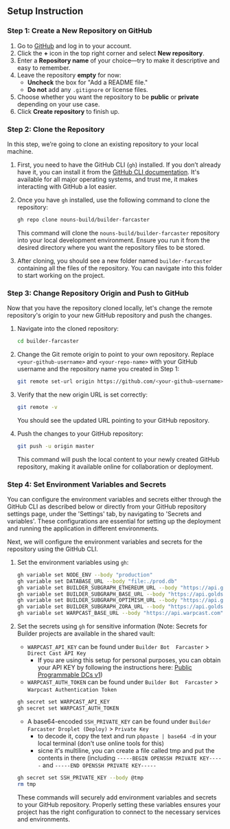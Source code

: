 ## Setup Instruction

### Step 1: Create a New Repository on GitHub

1. Go to [GitHub](https://github.com) and log in to your account.
2. Click the **+** icon in the top right corner and select **New repository**.
3. Enter a **Repository name** of your choice—try to make it descriptive and easy to remember.
4. Leave the repository **empty** for now:
   - **Uncheck** the box for "Add a README file."
   - **Do not** add any `.gitignore` or license files.
5. Choose whether you want the repository to be **public** or **private** depending on your use case.
6. Click **Create repository** to finish up.

### Step 2: Clone the Repository

In this step, we’re going to clone an existing repository to your local machine.

1. First, you need to have the GitHub CLI (`gh`) installed. If you don’t already have it, you can install it from
   the [GitHub CLI documentation](https://cli.github.com/). It's available for all major operating systems, and trust
   me, it makes interacting with GitHub a lot easier.

2. Once you have `gh` installed, use the following command to clone the repository:

   ```bash
   gh repo clone nouns-build/builder-farcaster
   ```

   This command will clone the `nouns-build/builder-farcaster` repository into your local development environment.
   Ensure you run it from the desired directory where you want the repository files to be stored.

3. After cloning, you should see a new folder named `builder-farcaster` containing all the files of the repository. You
   can navigate into this folder to start working on the project.

### Step 3: Change Repository Origin and Push to GitHub

Now that you have the repository cloned locally, let's change the remote repository's origin to your new GitHub
repository and push the changes.

1. Navigate into the cloned repository:

   ```bash
   cd builder-farcaster
   ```

2. Change the Git remote origin to point to your own repository. Replace `<your-github-username>` and `<your-repo-name>`
   with your GitHub username and the repository name you created in Step 1:

   ```bash
   git remote set-url origin https://github.com/<your-github-username>/<your-repo-name>.git
   ```

3. Verify that the new origin URL is set correctly:

   ```bash
   git remote -v
   ```

   You should see the updated URL pointing to your GitHub repository.

4. Push the changes to your GitHub repository:

   ```bash
   git push -u origin master
   ```

   This command will push the local content to your newly created GitHub repository, making it available online for
   collaboration or deployment.

### Step 4: Set Environment Variables and Secrets

You can configure the environment variables and secrets either through the GitHub CLI as described below or directly
from your GitHub repository settings page, under the 'Settings' tab, by navigating to 'Secrets and variables'. These
configurations are essential for setting up the deployment and running the application in different environments.

Next, we will configure the environment variables and secrets for the repository using the GitHub CLI.

1. Set the environment variables using `gh`:

   ```bash
   gh variable set NODE_ENV --body "production"
   gh variable set DATABASE_URL --body "file:./prod.db"
   gh variable set BUILDER_SUBGRAPH_ETHEREUM_URL --body "https://api.goldsky.com/api/public/project_clkk1ucdyf6ak38svcatie9tf/subgraphs/nouns-builder-ethereum-mainnet/stable/gn"
   gh variable set BUILDER_SUBGRAPH_BASE_URL --body "https://api.goldsky.com/api/public/project_clkk1ucdyf6ak38svcatie9tf/subgraphs/nouns-builder-base-mainnet/stable/gn"
   gh variable set BUILDER_SUBGRAPH_OPTIMISM_URL --body "https://api.goldsky.com/api/public/project_clkk1ucdyf6ak38svcatie9tf/subgraphs/nouns-builder-optimism-mainnet/stable/gn"
   gh variable set BUILDER_SUBGRAPH_ZORA_URL --body "https://api.goldsky.com/api/public/project_clkk1ucdyf6ak38svcatie9tf/subgraphs/nouns-builder-zora-mainnet/stable/gn"
   gh variable set WARPCAST_BASE_URL --body "https://api.warpcast.com"
   ```

2. Set the secrets using `gh` for sensitive information (Note: Secrets for Builder projects are available in the shared
   vault:

   * `WARPCAST_API_KEY` can be found under `Builder Bot  Farcaster` > `Direct Cast API Key`
       * If you are using this setup for personal purposes, you can obtain your API KEY by following the instructions
   here: [Public Programmable DCs v1](https://www.notion.so/warpcast/Public-Programmable-DCs-v1-50d9d99e34ac4d10add55bd26a91804f))
   * `WARPCAST_AUTH_TOKEN` can be found under `Builder Bot  Farcaster` > `Warpcast Authentication Token`
   
   ```bash
   gh secret set WARPCAST_API_KEY
   gh secret set WARPCAST_AUTH_TOKEN
   ```

   * A base64-encoded `SSH_PRIVATE_KEY` can be found under `Builder Farcaster Droplet (Deploy)` > `Private Key`
       * to decode it, copy the text and run `pbpaste | base64 -d` in your local terminal (don't use online tools for this)
       * sicne it's multiline, you can create a file called tmp and put the contents in there (including `-----BEGIN OPENSSH PRIVATE KEY-----` and `-----END OPENSSH PRIVATE KEY-----`

   ```bash
   gh secret set SSH_PRIVATE_KEY --body @tmp
   rm tmp
   ```

   These commands will securely add environment variables and secrets to your GitHub repository. Properly setting these
   variables ensures your project has the right configuration to connect to the necessary services and environments.
